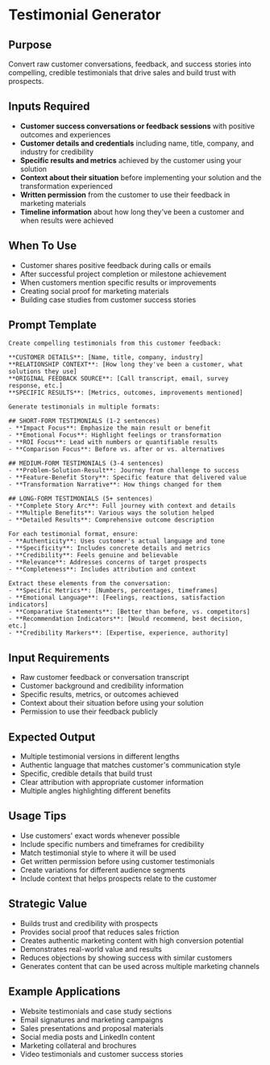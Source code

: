 # Testimonial Generator

## Purpose
Convert raw customer conversations, feedback, and success stories into compelling, credible testimonials that drive sales and build trust with prospects.

## Inputs Required
- **Customer success conversations or feedback sessions** with positive outcomes and experiences
- **Customer details and credentials** including name, title, company, and industry for credibility
- **Specific results and metrics** achieved by the customer using your solution
- **Context about their situation** before implementing your solution and the transformation experienced
- **Written permission** from the customer to use their feedback in marketing materials
- **Timeline information** about how long they've been a customer and when results were achieved

## When To Use
- Customer shares positive feedback during calls or emails
- After successful project completion or milestone achievement
- When customers mention specific results or improvements
- Creating social proof for marketing materials
- Building case studies from customer success stories

## Prompt Template

```
Create compelling testimonials from this customer feedback:

**CUSTOMER DETAILS**: [Name, title, company, industry]
**RELATIONSHIP CONTEXT**: [How long they've been a customer, what solutions they use]
**ORIGINAL FEEDBACK SOURCE**: [Call transcript, email, survey response, etc.]
**SPECIFIC RESULTS**: [Metrics, outcomes, improvements mentioned]

Generate testimonials in multiple formats:

## SHORT-FORM TESTIMONIALS (1-2 sentences)
- **Impact Focus**: Emphasize the main result or benefit
- **Emotional Focus**: Highlight feelings or transformation
- **ROI Focus**: Lead with numbers or quantifiable results
- **Comparison Focus**: Before vs. after or vs. alternatives

## MEDIUM-FORM TESTIMONIALS (3-4 sentences)
- **Problem-Solution-Result**: Journey from challenge to success
- **Feature-Benefit Story**: Specific feature that delivered value
- **Transformation Narrative**: How things changed for them

## LONG-FORM TESTIMONIALS (5+ sentences)
- **Complete Story Arc**: Full journey with context and details
- **Multiple Benefits**: Various ways the solution helped
- **Detailed Results**: Comprehensive outcome description

For each testimonial format, ensure:
- **Authenticity**: Uses customer's actual language and tone
- **Specificity**: Includes concrete details and metrics
- **Credibility**: Feels genuine and believable
- **Relevance**: Addresses concerns of target prospects
- **Completeness**: Includes attribution and context

Extract these elements from the conversation:
- **Specific Metrics**: [Numbers, percentages, timeframes]
- **Emotional Language**: [Feelings, reactions, satisfaction indicators]
- **Comparative Statements**: [Better than before, vs. competitors]
- **Recommendation Indicators**: [Would recommend, best decision, etc.]
- **Credibility Markers**: [Expertise, experience, authority]
```

## Input Requirements
- Raw customer feedback or conversation transcript
- Customer background and credibility information
- Specific results, metrics, or outcomes achieved
- Context about their situation before using your solution
- Permission to use their feedback publicly

## Expected Output
- Multiple testimonial versions in different lengths
- Authentic language that matches customer's communication style
- Specific, credible details that build trust
- Clear attribution with appropriate customer information
- Multiple angles highlighting different benefits

## Usage Tips
- Use customers' exact words whenever possible
- Include specific numbers and timeframes for credibility
- Match testimonial style to where it will be used
- Get written permission before using customer testimonials
- Create variations for different audience segments
- Include context that helps prospects relate to the customer

## Strategic Value
- Builds trust and credibility with prospects
- Provides social proof that reduces sales friction
- Creates authentic marketing content with high conversion potential
- Demonstrates real-world value and results
- Reduces objections by showing success with similar customers
- Generates content that can be used across multiple marketing channels

## Example Applications
- Website testimonials and case study sections
- Email signatures and marketing campaigns
- Sales presentations and proposal materials
- Social media posts and LinkedIn content
- Marketing collateral and brochures
- Video testimonials and customer success stories